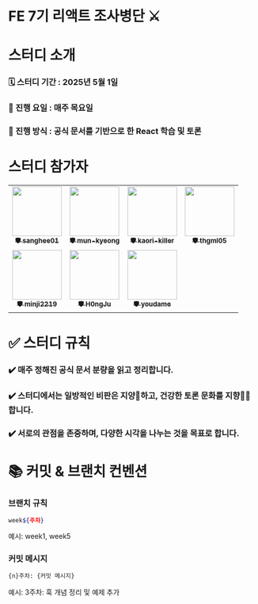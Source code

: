 # FE 7기 리액트 조사병단 ⚔️

# 스터디 소개

### 🗓️ 스터디 기간 : 2025년 5월 1일

### 💬 진행 요일 : 매주 목요일

### 📏 진행 방식 : 공식 문서를 기반으로 한 React 학습 및 토론

# 스터디 참가자

<table>
  <tr>
    <td align="center">
      <a href="https://github.com/sanghee01">
        <img src="https://avatars.githubusercontent.com/sanghee01" width="100px;" alt=""/>
        <br /><sub><b>🛡️ sanghee01</b></sub>
      </a>
    </td>
    <td align="center">
      <a href="https://github.com/mun-kyeong">
        <img src="https://avatars.githubusercontent.com/mun-kyeong" width="100px;" alt=""/>
        <br /><sub><b>🛡️ mun-kyeong</b></sub>
      </a>
    </td>
    <td align="center">
      <a href="https://github.com/kaori-killer">
        <img src="https://avatars.githubusercontent.com/kaori-killer" width="100px;" alt=""/>
        <br /><sub><b>🛡️ kaori-killer</b></sub>
      </a>
    </td>
    <td align="center">
      <a href="https://github.com/thgml05">
        <img src="https://avatars.githubusercontent.com/thgml05" width="100px;" alt=""/>
        <br /><sub><b>🛡️ thgml05</b></sub>
      </a>
    </td>
  </tr>
  <tr>
    <td align="center">
      <a href="https://github.com/minji2219">
        <img src="https://avatars.githubusercontent.com/minji2219" width="100px;" alt=""/>
        <br /><sub><b>🛡️ minji2219</b></sub>
      </a>
    </td>
    <td align="center">
      <a href="https://github.com/H0ngJu">
        <img src="https://avatars.githubusercontent.com/u/106425326?v=4" width="100px;" alt=""/>
        <br /><sub><b>🛡️ H0ngJu</b></sub>
      </a>
    </td>
    <td align="center">
      <a href="https://github.com/youdame">
        <img src="https://avatars.githubusercontent.com/youdame" width="100px;" alt=""/>
        <br /><sub><b>🛡️ youdame</b></sub>
      </a>
    </td>
  </tr>
</table>

# ✅ 스터디 규칙

### ✔️ 매주 정해진 공식 문서 분량을 읽고 정리합니다.

### ✔️ 스터디에서는 일방적인 비판은 지양🚫하고, 건강한 토론 문화를 지향🙆‍♀️합니다.

### ✔️ 서로의 관점을 존중하며, 다양한 시각을 나누는 것을 목표로 합니다.

# 📚 커밋 & 브랜치 컨벤션

### 브랜치 규칙

```bash
week${주차}
```

예시: week1, week5

### 커밋 메시지

```bash
{n}주차: {커밋 메시지}
```

예시: 3주차: 훅 개념 정리 및 예제 추가
